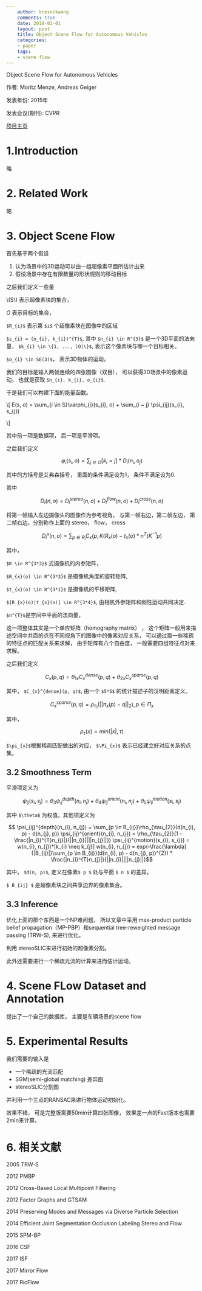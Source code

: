 ```yaml
---
    author: kresnikwang
    comments: true
    date: 2018-01-01
    layout: post
    title: Object Scene Flow for Autonomous Vehicles
    categories:
    - paper
    tags:
    - scene flow
---
```


Object Scene Flow for Autonomous Vehicles

作者: Moritz Menze, Andreas Geiger

发表年份: 2015年

发表会议(期刊): CVPR

[项目主页](http://www.cvlibs.net/projects/objectsceneflow/)

# 1.Introduction
略

# 2. Related Work
略

# 3. Object Scene Flow
首先基于两个假设
1. 认为场景中的3D运动可以由一组超像素平面所估计出来
2. 假设场景中存在有限数量的形状规则的移动目标

之后我们定义一些量

\\(S\\) 表示超像素块的集合，

$O$ 表示目标的集合，

`$R_{i}$` 表示第 `$i$` 个超像素块在图像中的区域

`$s_{i} = (n_{i}, k_{i})^{T}$`, 其中 `$n_{i} \in R^{3}$` 是一个3D平面的法向量，
`$k_{i} \in \{1, ..., |O|\}$`, 表示这个像素块与哪一个目标相关。

`$o_{i} \in SE(3)$`， 表示3D物体的运动。

我们的目标是输入两帧连续的四张图像（双目）， 可以获得3D场景中的像素运动，
也就是获取 `$n_{i}, k_{i}, o_{i}$`.

于是我们可以构建下面的能量函数。

\\[
E(s, o) = \sum_{i \in S}\varphi_{i}(s_{i}, o) + \sum_{i ~ j} \psi_{ij}(s_{i}, s_{j})

\\]

其中前一项是数据项， 后一项是平滑项。

之后我们定义

$$
\varphi_{i}(s_{i}, o) = \sum_{j \in O}[k_{i} = j]*D_{i}(n_{i}, o_{j})
$$

其中的方括号是艾弗森括号， 里面的条件满足设为1， 条件不满足设为0.

其中
```math
D_{i}(n, o) = D_{i}^{stereo}(n, o) + D_{i}^{flow}(n, o) + D_{i}^{cross}(n, o)
```
将第一帧输入左边摄像头的图像作为参考视角， 与第一帧右边，第二帧左边， 第二帧右边，分别称作上面的 stereo， flow， cross

```math
D_{i}^{x}(n, o) = \sum_{p \in R_{i}}C_{x}(p, K(R_{x}(o) - t_{x}(o)*n^{T})K^{-1}p)
```
其中， 

`$K \in R^{3*3}$` 式摄像机的内参矩阵， 

`$R_{x}(o) \in R^{3*3}$` 是摄像机角度的旋转矩阵,

`$t_{x}(o) \in R^{3*1}$` 是摄像机的平移矩阵,

`$[R_{x}(o)|t_{x}(o)] \in R^{3*4}$`, 由相机外参矩阵和刚性运动共同决定.

`$n^{T}$`是空间中平面的法向量， 

这一项整体其实是一个单应矩阵（homography matrix）
， 这个矩阵一般用来描述空间中共面的点在不同视角下的图像中的像素对应关系， 可以通过取一些稀疏的特征点的匹配关系来求解， 由于矩阵有八个自由度， 一般需要四组特征点对来求解。

之后我们定义

```math
C_{x}(p, q) = \theta_{1x}C_{x}^{dense}(p, q) + \theta_{2x}C_{x}^{sparse}(p, q)
```

其中，
`$C_{x}^{dense}(p, q)$`, 由一个 `$5*5$` 的统计描述子的汉明距离定义。

```math
C_{x}^{sparse}(p, q) = \rho_{\tau_{1}}(||\pi_{x}(p) - q||_{2}),  p \in \Pi_{x}
```
其中，
```math
\rho_{\tau}(x) = min(|x|, \tau)
```

`$\pi_{x}$`根据稀疏匹配做出的对应， 
`$\Pi_{x}$` 表示已经建立好对应关系的点集。


## 3.2 Smoothness Term
平滑项定义为

```math
\psi_{ij}(s_{i}, s_{j}) = \theta_{3}\psi_{ij}^{depth}(n_{i}, n_{j}) + 
\theta_{4}\psi_{ij}^{orient}(n_{i}, n_{j}) +
\theta_{5}\psi_{ij}^{motion}(s_{i}, s_{j})
```
其中 `$\theta$` 为权值。其他项定义为

```math

\psi_{ij}^{depth}(n_{i}, n_{j}) = \sum_{p \in B_{ij}}\rho_{\tau_{2}}(d(n_{i}, p) - d(n_{j}, p))

\psi_{ij}^{orient}(n_{i}, n_{j}) = \rho_{\tau_{2}}(1 - \frac{|n_{i}^{T}n_{j}|}{||n_{i}||||n_{j}||})

\psi_{ij}^{motion}(s_{i}, s_{j}) = w(n_{i}, n_{j})*[k_{i} \neq k_{j}]

w(n_{i}, n_{j}) = exp(-\frac{\lambda}{|B_{ij}|}\sum_{p \in B_{ij}}(d(n_{i}, p) - d(n_{j}, p))^{2}) * \frac{|n_{i}^{T}n_{j}|}{||n_{i}||||n_{j}||}
```
其中， `$d(n, p)$`, 定义在像素`$ p $` 处与平面 `$ n $` 的差异。

`$ B_{ij} $` 是超像素块之间共享边界的像素集合。

## 3.3 Inference

优化上面的那个东西是一个NP难问题， 所以文章中采用
max-product particle belief propagation（MP-PBP）和sequential tree-reweighted message passing (TRW-S), 来进行优化。

利用 stereoSLIC来进行初始的超像素分割。

此外还需要进行一个稀疏光流的计算来进而估计运动。

# 4. Scene FLow Dataset and Annotation
提出了一个自己的数据库， 主要是车辆场景的scene flow

# 5. Experimental Results
我们需要的输入是
- 一个稀疏的光流匹配
- SGM(semi-global matching) 差异图
- stereoSLIC分割图

并利用一个三点的RANSAC来进行物体运动初始化。

效果不错， 可是完整版需要50min计算四张图像，
效果差一点的Fast版本也需要2min来计算。


# 6. 相关文献

2005 TRW-S

2012 PMBP

2012  Cross-Based Local Multipoint Filtering

2012 Factor Graphs and GTSAM

2014 Preserving Modes and Messages via Diverse Particle Selection

2014 Efficient Joint Segmentation Occlusion Labeling Stereo and Flow

2015 SPM-BP

2016 CSF

2017 ISF

2017 Mirror Flow

2017 RicFlow











































